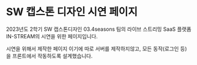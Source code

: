 # SW 캡스톤 디자인 시연 페이지

2023년도 2학기 SW 캡스톤디자인 03.4seasons 팀의 라이브 스트리밍 SaaS 플랫폼 IN-STREAM의 시연을 위한 페이지입니다.

시연을 위해서 제작한 페이지 이기에 따로 서버를 제작하지않고, 모든 동작(로그인 등)을 프론트에서 작동하도록 설계했습니다.
